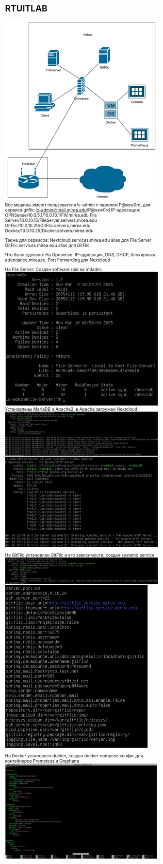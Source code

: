 # RTUITLAB
![Сетевая топология](img/Topology.png)
Все машины имеют пользователя lc-admin с паролем P@ssw0rd, для сервиса gitflic
lc-admin@mail.mirea.edu/P@ssw0rd
IP-адресация:
OPNSense/10.0.5.1/10.0.10.1/FW.mirea.edu
File Server/10.0.10.15/FileServer.servers.mirea.edu
GitFlic/10.0.10.20/GitFlic.servers.mirea.edu
Docker/10.0.10.25/Docker.servers.mirea.edu

Также для сервисов:
Nextcloud.services.mirea.edu alias для File Server
GitFlic.services.mirea.edu alias для GitFlic

Что было сделано:
На Opnsense:
IP-адресация, DNS, DHCP, блокировка attendance.mirea.ru, Port Forwarding для Nextcloud

На File Server:
Создан software raid на mdadm:
![Mdadm](img/Mdadm.png)
Установлены MariaDB и Apache2, в Apache загружен Nextcloud
![MariaDB](img/MariaDBService.png)
![Apache2](img/Apache2Service.png)


На GitFlic установлен GitFlic и его зависимости, создан systemd service
![Работающий сервис](img/GitFlicService.png)
![Конфигурация GitFlic](img/GitFlicConfig.png)

На Docker установлен docker, создан docker-compose конфиг для контейнеров Prometeus и Graphana
![Конфигурация Docker Compose](img/DockerCompose.png)

